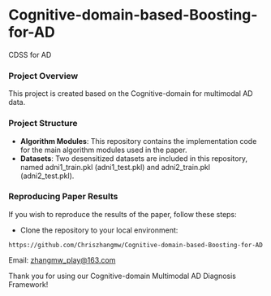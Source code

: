 # Cognitive-domain-based-Boosting-for-AD

CDSS for AD


### Project Overview
This project is created based on the Cognitive-domain for multimodal AD data. 

### Project Structure

* **Algorithm Modules**: This repository contains the implementation code for the main algorithm modules used in the paper.
* **Datasets**: Two desensitized datasets are included in this repository, named adni1_train.pkl (adni1_test.pkl) and adni2_train.pkl (adni2_test.pkl).

### Reproducing Paper Results

If you wish to reproduce the results of the paper, follow these steps:

* Clone the repository to your local environment:
```angular2html
https://github.com/Chriszhangmw/Cognitive-domain-based-Boosting-for-AD
```


Email: zhangmw_play@163.com

Thank you for using our Cognitive-domain Multimodal AD Diagnosis Framework!
